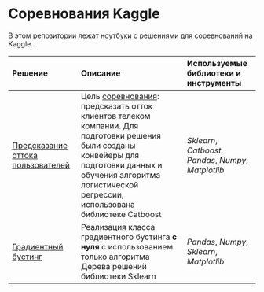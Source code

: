 # Соревнования Kaggle
В этом репозитории лежат ноутбуки с решениями для соревнований на Kaggle.

| Решение | Описание | Используемые библиотеки и инструменты | 
| :---------------------- | :---------------------- | :---------------------- |
| [Предсказание оттока пользователей](https://github.com/aleksandr-del/kaggle-competitions/blob/main/churn_competition_kaggle.ipynb) | Цель [соревнования](https://www.kaggle.com/competitions/advanced-dls-spring-2021/overview/description): предсказать отток клиентов телеком компании. Для подготовки решения были созданы конвейеры для подготовки данных и обучения алгоритма логистической регрессии, использована библиотеке Catboost| *Sklearn*, *Catboost*, *Pandas*, *Numpy*, *Matplotlib* |
| [Градиентный бустинг](https://github.com/aleksandr-del/machine-learning-algorithms-from-scratch/blob/main/graident_boosting_from_scratch.ipynb) | Реализация класса градиентного бустинга **с нуля** с использованием только алгоритма Дерева решений библиотеки Sklearn | *Pandas*, *Numpy*, *Sklearn*, *Matplotlib* |
